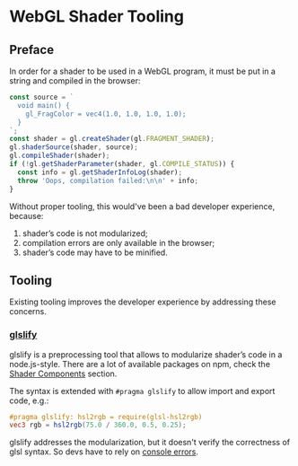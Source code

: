 # WebGL Shader Tooling

## Preface

In order for a shader to be used in a WebGL program, it must be put in a string and compiled in the browser:

```js
const source = `
  void main() {
    gl_FragColor = vec4(1.0, 1.0, 1.0, 1.0);
  }
`;
const shader = gl.createShader(gl.FRAGMENT_SHADER);
gl.shaderSource(shader, source);
gl.compileShader(shader);
if (!gl.getShaderParameter(shader, gl.COMPILE_STATUS)) {
  const info = gl.getShaderInfoLog(shader);
  throw 'Oops, compilation failed:\n\n' + info;
}
```

Without proper tooling, this would've been a bad developer experience, because:

1. shader’s code is not modularized;
2. compilation errors are only available in the browser;
3. shader’s code may have to be minified.

## Tooling

Existing tooling improves the developer experience by addressing these concerns.

### [glslify](https://github.com/glslify/glslify)

glslify is a preprocessing tool that allows to modularize shader’s code in a node.js-style. There are a lot of available packages on npm, check the [Shader Components](http://stack.gl/packages/) section.

The syntax is extended with `#pragma glslify` to allow import and export code, e.g.:

```glsl
#pragma glslify: hsl2rgb = require(glsl-hsl2rgb)
vec3 rgb = hsl2rgb(75.0 / 360.0, 0.5, 0.25);
```

glslify addresses the modularization, but it doesn't verify the correctness of glsl syntax. So devs have to rely on [console errors](https://youtu.be/Aq7diSfU9Cc?t=1263).
